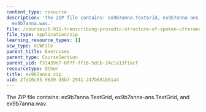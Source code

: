```yaml
---
content_type: resource
description: 'The ZIP file contains: ex9b7anna.TextGrid, ex9b7anna-ans.TextGrid, and
  ex9b7anna.wav.'
file: /courses/6-911-transcribing-prosodic-structure-of-spoken-utterances-with-tobi-january-iap-2006/2fe16c659639d5b72941247b681b51a4_ex9b7anna.zip
file_type: application/zip
learning_resource_types: []
ocw_type: OCWFile
parent_title: Exercises
parent_type: CourseSection
parent_uid: f31439d7-0f7f-ff16-5dcb-24c1a13f1acf
resourcetype: Other
title: ex9b7anna.zip
uid: 2fe16c65-9639-d5b7-2941-247b681b51a4
---
```

The ZIP file contains: ex9b7anna.TextGrid, ex9b7anna-ans.TextGrid, and ex9b7anna.wav.

